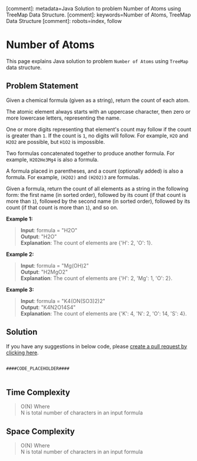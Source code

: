 [comment]: metadata=Java Solution to problem Number of Atoms using TreeMap Data Structure.
[comment]: keywords=Number of Atoms, TreeMap Data Structure
[comment]: robots=index, follow


<h1>Number of Atoms</h1>
<p>
This page explains Java solution to problem <code class="inline">Number of Atoms</code> using <code class="inline">TreeMap</code> data structure.
</p>


<h2 class="heading">Problem Statement</h2>
<p>
Given a chemical formula (given as a string), return the count of each atom.
</p>
<p>
The atomic element always starts with an uppercase character, then zero or more lowercase letters, representing the name.
</p>
<p>
One or more digits representing that element's count may follow if the count is greater than <code class="inline">1</code>. If the count is <code class="inline">1</code>, no digits will follow. For example, <code class="inline">H2O</code> and <code class="inline">H2O2</code> are possible, but <code class="inline">H1O2</code> is impossible.
</p>
<p>
Two formulas concatenated together to produce another formula. For example, <code class="inline">H2O2He3Mg4</code> is also a formula.
</p>
<p>
A formula placed in parentheses, and a count (optionally added) is also a formula. For example, <code class="inline">(H2O2)</code> and <code class="inline">(H2O2)3</code> are formulas.
</p>
<p>
Given a formula, return the count of all elements as a string in the following form: the first name (in sorted order), followed by its count (if that count is more than <code class="inline">1</code>), followed by the second name (in sorted order), followed by its count (if that count is more than <code class="inline">1</code>), and so on.
</p>


<b>Example 1:</b>
<blockquote>
<p>
<b>Input</b>: formula = "H2O"<br/>
<b>Output</b>: "H2O"<br/>
<b>Explanation</b>: The count of elements are {'H': 2, 'O': 1}.<br/>
</p>
</blockquote>

<b>Example 2:</b>
<blockquote>
<p>
<b>Input</b>: formula = "Mg(OH)2"<br/>
<b>Output</b>: "H2MgO2"<br/>
<b>Explanation</b>: The count of elements are {'H': 2, 'Mg': 1, 'O': 2}.<br/>
</p>
</blockquote>

<b>Example 3:</b>
<blockquote>
<p>
<b>Input</b>: formula = "K4(ON(SO3)2)2"<br/>
<b>Output</b>: "K4N2O14S4"<br/>
<b>Explanation</b>: The count of elements are {'K': 4, 'N': 2, 'O': 14, 'S': 4}.<br/>
</p>
</blockquote>


<h2 class="heading">Solution</h2>
If you have any suggestions in below code, please <a href="####LINK_PLACEHOLDER####" target="_blank" rel="noopener noreferrer" class="absolute">create a pull request by clicking here</a>.
<pre>
<code class="language-java">
####CODE_PLACEHOLDER####
</code>
</pre>


<h2 class="heading">Time Complexity</h2>
<blockquote>
<p>
O(N) Where <br />
N is total number of characters in an input formula
</p>
</blockquote>


<h2 class="heading">Space Complexity</h2>
<blockquote>
<p>
O(N) Where <br />
N is total number of characters in an input formula
</p>
</blockquote>